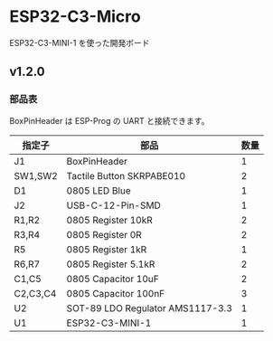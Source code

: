 # ESP32-C3-Micro

ESP32-C3-MINI-1 を使った開発ボード

## v1.2.0

### 部品表

BoxPinHeader は ESP-Prog の UART と接続できます。

| 指定子   | 部品                             | 数量 |
| -------- | -------------------------------- | ---- |
| J1       | BoxPinHeader                     | 1    |
| SW1,SW2  | Tactile Button SKRPABE010        | 2    |
| D1       | 0805 LED Blue                    | 1    |
| J2       | USB-C-12-Pin-SMD                 | 1    |
| R1,R2    | 0805 Register 10kR               | 2    |
| R3,R4    | 0805 Register 0R                 | 2    |
| R5       | 0805 Register 1kR                | 1    |
| R6,R7    | 0805 Register 5.1kR              | 2    |
| C1,C5    | 0805 Capacitor 10uF              | 2    |
| C2,C3,C4 | 0805 Capacitor 100nF             | 3    |
| U2       | SOT-89 LDO Regulator AMS1117-3.3 | 1    |
| U1       | ESP32-C3-MINI-1                  | 1    |
